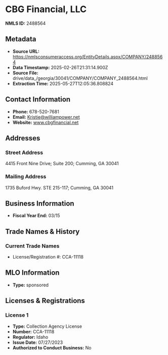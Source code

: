 # CBG Financial, LLC

**NMLS ID:** 2488564

## Metadata
- **Source URL:** https://nmlsconsumeraccess.org/EntityDetails.aspx/COMPANY/2488564
- **Data Timestamp:** 2025-02-26T21:31:14.900Z
- **Source File:** drive/data_/georgia/30041/COMPANY/COMPANY_2488564.html
- **Extraction Time:** 2025-05-27T12:05:36.808824

## Contact Information
- **Phone:** 678-520-7681
- **Email:** Kristie@williampower.net
- **Website:** www.cbgfinancial.net

## Addresses
### Street Address
4415 Front Nine Drive; Suite 200; Cumming, GA 30041

### Mailing Address
1735 Buford Hwy. STE 215-117; Cumming, GA 30041

## Business Information
- **Fiscal Year End:** 03/15

## Trade Names & History
### Current Trade Names
- License/Registration #: CCA-11118

## MLO Information
- **Type:** sponsored

## Licenses & Registrations

### License 1
- **Type:** Collection Agency License
- **Number:** CCA-11118
- **Regulator:** Idaho
- **Issue Date:** 07/27/2023
- **Authorized to Conduct Business:** No
